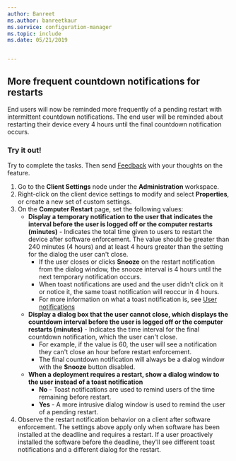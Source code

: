 ```yaml
---
author: Banreet
ms.author: banreetkaur
ms.service: configuration-manager
ms.topic: include
ms.date: 05/21/2019


---
```


## <a name="bkmk_restart"></a> More frequent countdown notifications for restarts
<!--3976435-->
End users will now be reminded more frequently of a pending restart with intermittent countdown notifications. The end user will be reminded about restarting their device every 4 hours until the final countdown notification occurs.

### Try it out!

Try to complete the tasks. Then send [Feedback](../../../../understand/product-feedback.md) with your thoughts on the feature.

1. Go to the **Client Settings** node under the **Administration** workspace.
2. Right-click on the client device settings to modify and select **Properties**, or create a new set of custom settings.
3. On the **Computer Restart** page, set the following values:
   - **Display a temporary notification to the user that indicates the interval before the user is logged off or the computer restarts (minutes)** - Indicates the total time given to users to restart the device after software enforcement. The value should be greater than 240 minutes (4 hours) and at least 4 hours greater than the setting for the dialog the user can't close.
      - If the user closes or clicks **Snooze** on the restart notification from the dialog window, the snooze interval is 4 hours until the next temporary notification occurs.
      - When toast notifications are used and the user didn't click on it or notice it, the same toast notification will reoccur in 4 hours. 
      - For more information on what a toast notification is, see [User notifications](../../../../../apps/plan-design/user-notifications.md#replace-toast-notifications-with-dialog-window)
   - **Display a dialog box that the user cannot close, which displays the countdown interval before the user is logged off or the computer restarts (minutes)** - Indicates the time interval for the final countdown notification, which the user can't close. 
      - For example, if the value is  60, the user will see a notification they can't close an hour before restart enforcement. 
      - The final countdown notification will always be a dialog window with the **Snooze** button disabled.
   - **When a deployment requires a restart, show a dialog window to the user instead of a toast notification** 
      - **No** - Toast notifications are used to remind users of the time remaining before restart.
      -  **Yes** - A more intrusive dialog window is used to remind the user of a pending restart.
4. Observe the restart notification behavior on a client after software enforcement. The settings above apply only when software has been installed at the deadline and requires a restart. If a user proactively installed the software before the deadline, they'll see different toast notifications and a different dialog for the restart.
